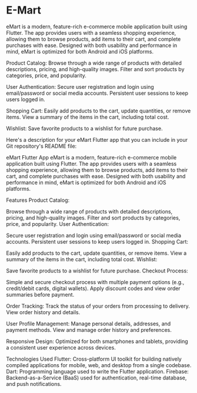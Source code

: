 # E-Mart

eMart is a modern, feature-rich e-commerce mobile application built using Flutter. The app provides users with a seamless shopping experience, allowing them to browse products, add items to their cart, and complete purchases with ease. Designed with both usability and performance in mind, eMart is optimized for both Android and iOS platforms.

Product Catalog:
Browse through a wide range of products with detailed descriptions, pricing, and high-quality images.
Filter and sort products by categories, price, and popularity.

User Authentication:
Secure user registration and login using email/password or social media accounts.
Persistent user sessions to keep users logged in.

Shopping Cart:
Easily add products to the cart, update quantities, or remove items.
View a summary of the items in the cart, including total cost.

Wishlist:
Save favorite products to a wishlist for future purchase.


Here's a description for your eMart Flutter app that you can include in your Git repository's README file:

eMart Flutter App
eMart is a modern, feature-rich e-commerce mobile application built using Flutter. The app provides users with a seamless shopping experience, allowing them to browse products, add items to their cart, and complete purchases with ease. Designed with both usability and performance in mind, eMart is optimized for both Android and iOS platforms.

Features
Product Catalog:

Browse through a wide range of products with detailed descriptions, pricing, and high-quality images.
Filter and sort products by categories, price, and popularity.
User Authentication:

Secure user registration and login using email/password or social media accounts.
Persistent user sessions to keep users logged in.
Shopping Cart:

Easily add products to the cart, update quantities, or remove items.
View a summary of the items in the cart, including total cost.
Wishlist:

Save favorite products to a wishlist for future purchase.
Checkout Process:

Simple and secure checkout process with multiple payment options (e.g., credit/debit cards, digital wallets).
Apply discount codes and view order summaries before payment.

Order Tracking:
Track the status of your orders from processing to delivery.
View order history and details.

User Profile Management:
Manage personal details, addresses, and payment methods.
View and manage order history and preferences.

Responsive Design:
Optimized for both smartphones and tablets, providing a consistent user experience across devices.

Technologies Used
Flutter: Cross-platform UI toolkit for building natively compiled applications for mobile, web, and desktop from a single codebase.
Dart: Programming language used to write the Flutter application.
Firebase: Backend-as-a-Service (BaaS) used for authentication, real-time database, and push notifications.
